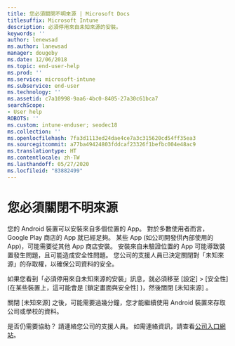 ```yaml
---
title: 您必須關閉不明來源 | Microsoft Docs
titlesuffix: Microsoft Intune
description: 必須停用來自未知來源的安裝。
keywords: ''
author: lenewsad
ms.author: lanewsad
manager: dougeby
ms.date: 12/06/2018
ms.topic: end-user-help
ms.prod: ''
ms.service: microsoft-intune
ms.subservice: end-user
ms.technology: ''
ms.assetid: c7a10998-9aa6-4bc0-8405-27a30c61bca7
searchScope:
- User help
ROBOTS: ''
ms.custom: intune-enduser; seodec18
ms.collection: ''
ms.openlocfilehash: 7fa3d1113ed24dae4ce7a3c315620cd54ff35ea3
ms.sourcegitcommit: a77ba49424803fddcaf23326f1befbc004e48ac9
ms.translationtype: HT
ms.contentlocale: zh-TW
ms.lasthandoff: 05/27/2020
ms.locfileid: "83882499"
---
```

# <a name="you-need-to-turn-off-unknown-sources"></a>您必須關閉不明來源

您的 Android 裝置可以安裝來自多個位置的 App。 對於多數使用者而言，Google Play 商店的 App 就已經足夠。 某些 App (如公司開發供內部使用的 App)，可能需要從其他 App 商店安裝。 安裝來自未驗證位置的 App 可能導致裝置發生問題，且可能造成安全性問題。 您公司的支援人員已決定關閉對「未知來源」的存取權，以確保公司資料的安全。

如果您看到「必須停用來自未知來源的安裝」訊息，就必須移至 [設定]   > [安全性]  (在某些裝置上，這可能會是 [鎖定畫面與安全性]  )，然後關閉 [未知來源]  。

關閉 [未知來源]  之後，可能需要過幾分鐘，您才能繼續使用 Android 裝置來存取公司或學校的資料。

是否仍需要協助？ 請連絡您公司的支援人員。 如需連絡資訊，請查看[公司入口網站](https://go.microsoft.com/fwlink/?linkid=2010980)。
